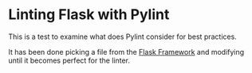 # Linting Flask with Pylint

This is a test to examine what does Pylint consider for best practices.

It has been done picking a file from the [Flask Framework](https://github.com/pallets/flask/blob/main/src/flask/views.py) and modifying until it becomes perfect for the linter.
